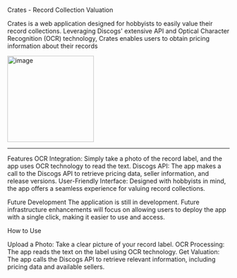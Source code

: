 <br>Crates - Record Collection Valuation</br>


Crates is a web application designed for hobbyists to easily value their record collections. Leveraging Discogs' extensive API and Optical Character Recognition (OCR) technology, Crates enables users to obtain pricing information about their records


<img width="196" alt="image" src="https://github.com/user-attachments/assets/c5aa8ceb-9395-4eb8-ada3-f77c7b6672b5">
<hr>

Features
OCR Integration: Simply take a photo of the record label, and the app uses OCR technology to read the text.
Discogs API: The app makes a call to the Discogs API to retrieve pricing data, seller information, and release versions.
User-Friendly Interface: Designed with hobbyists in mind, the app offers a seamless experience for valuing record collections.

Future Development
The application is still in development. Future infrastructure enhancements will focus on allowing users to deploy the app with a single click, making it easier to use and access.

How to Use

Upload a Photo: Take a clear picture of your record label.
OCR Processing: The app reads the text on the label using OCR technology.
Get Valuation: The app calls the Discogs API to retrieve relevant information, including pricing data and available sellers.
